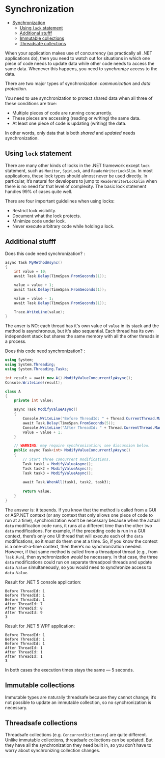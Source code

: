 # Synchronization

- [Synchronization](#synchronization)
  - [Using `lock` statement](#using-lock-statement)
  - [Additional stufff](#additional-stufff)
  - [Immutable collections](#immutable-collections)
  - [Threadsafe collections](#threadsafe-collections)

When your application makes use of concurrency (as practically all .NET applications do), then you need to watch out for situations in which one piece of code needs to update data while other code needs to access the same data. Whenever this happens, you need to *synchronize* access to the
data.

There are two major types of synchronization: *communication* and *data protection*.

You need to use synchronization to protect shared data when all three of these conditions are true:

* Multiple pieces of code are running concurrently.
* These pieces are accessing (reading or writing) the same data.
* At least one piece of code is updating (writing) the data.

In other words, only data that is both *shared* and *updated* needs synchronization.

## Using `lock` statement

There are many other kinds of locks in the .NET framework except `lock` statement, such as `Monitor`, `SpinLock`, and `ReaderWriterLockSlim`. In most applications, these lock types should almost never be used directly. In particular, it’s natural for developers to jump to `ReaderWriterLockSlim` when there is no need for that level of complexity. The basic lock statement handles 99% of cases quite well.

There are four important guidelines when using locks:

* Restrict lock visibility.
* Document what the lock protects.
* Minimize code under lock.
* Never execute arbitrary code while holding a lock.

## Additional stufff

Does this code need synchronization? :

```csharp
async Task MyMethodAsync()
{
    int value = 10;
    await Task.Delay(TimeSpan.FromSeconds(1));

    value = value + 1;
    await Task.Delay(TimeSpan.FromSeconds(1));

    value = value - 1;
    await Task.Delay(TimeSpan.FromSeconds(1));

    Trace.WriteLine(value);
}
```

The anser is NO: each thread has it's own value of `value` in its stack and the method is asynchronous, but it's also sequential. Each thread has its own independent stack but shares the same memory with all the other threads in a process.

Does this code need synchronization? :

```csharp
using System;
using System.Threading;
using System.Threading.Tasks;

int result = await new A().ModifyValueConcurrentlyAsync();
Console.WriteLine(result);

class A
{
    private int value;

    async Task ModifyValueAsync()
    {
        Console.WriteLine("Before ThreadId: " + Thread.CurrentThread.ManagedThreadId);
        await Task.Delay(TimeSpan.FromSeconds(5));
        Console.WriteLine("After ThreadId: " + Thread.CurrentThread.ManagedThreadId);
        value = value + 1;
    }

    // WARNING: may require synchronization; see discussion below.
    public async Task<int> ModifyValueConcurrentlyAsync()
    {
        // Start three concurrent modifications.
        Task task1 = ModifyValueAsync();
        Task task2 = ModifyValueAsync();
        Task task3 = ModifyValueAsync();
        
        await Task.WhenAll(task1, task2, task3);
        
        return value;
    }
}
```

The answer is: it tepends. If you know that the method is called from a GUI or ASP.NET context (or any context that only allows one piece of code to run at a time), synchronization won’t be necessary because when the actual `data` modification code runs, it runs at a different time than the other two `data` modifications. For example, if the preceding code is run in a GUI context, there’s only one UI thread that will execute each of the `data` modifications, so it *must* do them one at a time. So, if you know the context is a one-at-a-time context, then there’s no synchronization needed. However, if that same method is called from a threadpool thread (e.g., from `Task.Run`), then synchronization *would* be necessary. In that case, the three `data` modifications could run on separate threadpool threads and update `data.Value` simultaneously, so you would need to synchronize access to `data.Value`.

Result for .NET 5 console application:

```terminal
Before ThreadId: 1
Before ThreadId: 1
Before ThreadId: 1
After ThreadId: 7
After ThreadId: 8
After ThreadId: 9
3
```

Result for .NET 5 WPF application:

```terminal
Before ThreadId: 1
Before ThreadId: 1
Before ThreadId: 1
After ThreadId: 1
After ThreadId: 1
After ThreadId: 1
3
```

In both cases the execution times stays the same — 5 seconds.

## Immutable collections

Immutable types are naturally threadsafe because they cannot change; it’s not possible to update an immutable collection, so no synchronization is necessary.

## Threadsafe collections

Threadsafe collections (e.g. `ConcurrentDictionary`) are quite different. Unlike immutable collections, threadsafe collections can be updated. But they have all the synchronization they need built in, so you don’t have to worry about synchronizing collection changes.

